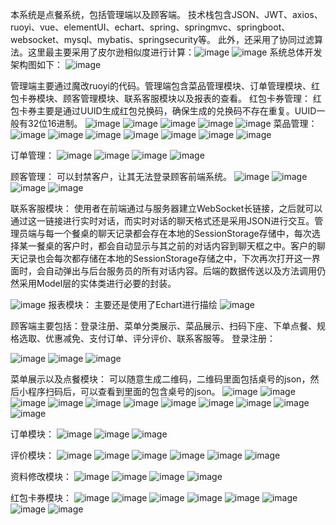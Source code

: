 本系统是点餐系统，包括管理端以及顾客端。
技术栈包含JSON、JWT、axios、ruoyi、vue、elementUI、echart、spring、springmvc、springboot、websocket、mysql、mybatis、springsecurity等。
此外，还采用了协同过滤算法。这里最主要采用了皮尔逊相似度进行计算：![image](https://github.com/user-attachments/assets/2f8bbe79-ab7f-4535-8fa4-41acb1e1c6f0)
![image](https://github.com/user-attachments/assets/ea03c5a0-5bc6-4bf5-93e2-f2f4e5f08eb4)
系统总体开发架构图如下：
![image](https://github.com/user-attachments/assets/2cc84624-6b63-4c15-ba3e-5dc97caefb43)

管理端主要通过魔改ruoyi的代码。管理端包含菜品管理模块、订单管理模块、红包卡券模块、顾客管理模块、联系客服模块以及报表的查看。
红包卡券管理：
红包卡券主要是通过UUID生成红包兑换码，确保生成的兑换码不存在重复。UUID一般有32位16进制。
![image](https://github.com/user-attachments/assets/7b0d840e-3f6b-4b58-8686-58f2fe47736d)
![image](https://github.com/user-attachments/assets/3b132a58-ef09-4183-be7c-3f3a46091105)
![image](https://github.com/user-attachments/assets/99b59de4-ec99-4a53-844d-acaba2bb9e5c)
![image](https://github.com/user-attachments/assets/514a624e-e9ce-4e55-ba01-e42800636ea1)
![image](https://github.com/user-attachments/assets/9d5946a7-0f8d-4f3b-b835-3053a1f7559a)
菜品管理：
![image](https://github.com/user-attachments/assets/3a8d74e3-d209-4e36-a8aa-04a0d4ca355b)
![image](https://github.com/user-attachments/assets/a13764c3-5aa3-4442-a5aa-f1faebfb00db)
![image](https://github.com/user-attachments/assets/d579ddc5-67b0-477b-a8b7-e9e563f55354)
![image](https://github.com/user-attachments/assets/78bfb11b-4d27-45ae-b93e-5bc7727f15bd)
![image](https://github.com/user-attachments/assets/d1535b92-756b-4c51-adbf-33b94b69b202)
![image](https://github.com/user-attachments/assets/bc761a61-7f22-4b6b-bd29-4c216225568e)
![image](https://github.com/user-attachments/assets/6730c0e1-a74a-4cea-83ef-a2304cdd6977)

订单管理：
![image](https://github.com/user-attachments/assets/6f593656-f63e-479d-9a03-1722ac4a9019)
![image](https://github.com/user-attachments/assets/4979ab17-e771-4016-abde-0c76cab696b7)
![image](https://github.com/user-attachments/assets/70535b25-84fa-4e58-ae78-f5c0e744f109)
![image](https://github.com/user-attachments/assets/f1c2bcba-9df1-4fbe-89d1-8d9183d82e09)

顾客管理：
可以封禁客户，让其无法登录顾客前端系统。
![image](https://github.com/user-attachments/assets/b73c0a19-73a3-479e-938b-731ba827fee9)
![image](https://github.com/user-attachments/assets/9c8b1b56-5aa3-4ae6-adde-6c1c9b8e3ed5)
![image](https://github.com/user-attachments/assets/128ed404-769b-4b26-8814-ffd6aa1ed379)
![image](https://github.com/user-attachments/assets/68f6dbf0-f90e-4a5b-9af9-a982b58111de)

联系客服模块：
使用者在前端通过与服务器建立WebSocket长链接，之后就可以通过这一链接进行实时对话，而实时对话的聊天格式还是采用JSON进行交互。管理员端与每一个餐桌的聊天记录都会存在本地的SessionStorage存储中，每次选择某一餐桌的客户时，都会自动显示与其之前的对话内容到聊天框之中。客户的聊天记录也会每次都存储在本地的SessionStorage存储之中，下次再次打开这一界面时，会自动弹出与后台服务员的所有对话内容。后端的数据传送以及方法调用仍然采用Model层的实体类进行必要的封装。

![image](https://github.com/user-attachments/assets/cbb4836c-7a8f-450b-9a63-6b4e72b6fad1)
报表模块：
主要还是使用了Echart进行描绘
![image](https://github.com/user-attachments/assets/4a2f0ff4-bbc4-425e-ab6b-e95d2f55ee35)

顾客端主要包括：登录注册、菜单分类展示、菜品展示、扫码下座、下单点餐、规格选取、优惠减免、支付订单、评分评价、联系客服等。
登录注册：

![image](https://github.com/user-attachments/assets/6b8de02a-2ead-4a33-8b13-418f5be0e8d3)
![image](https://github.com/user-attachments/assets/238df64f-1063-4f40-b139-d1f3f075d4b4)
![image](https://github.com/user-attachments/assets/11f6cc4c-4db8-42e6-baf9-f39b86cdd25a)

菜单展示以及点餐模块：
可以随意生成二维码，二维码里面包括桌号的json，然后小程序扫码后，可以查看到里面的包含桌号的json。
![image](https://github.com/user-attachments/assets/b54dd361-bc96-417a-a6e8-a13ac95db47e)
![image](https://github.com/user-attachments/assets/a9d5c302-27cc-4e52-acc1-73b346540df0)
![image](https://github.com/user-attachments/assets/3afb3e64-8377-4e62-adc3-37db4add8ebe)
![image](https://github.com/user-attachments/assets/88182fe3-333b-4c56-a70a-66af5a1ed899)
![image](https://github.com/user-attachments/assets/16a738ee-22a7-407e-aa6c-969fe8253df5)
![image](https://github.com/user-attachments/assets/77f50c24-cba7-4928-bba1-8119e435a9a9)
![image](https://github.com/user-attachments/assets/03bd658f-5063-4b6e-9b45-aa1155af5545)
![image](https://github.com/user-attachments/assets/b00295e3-f2b7-40e9-b44b-c25cc01851df)
![image](https://github.com/user-attachments/assets/dd6f4d29-5133-4b00-8cc6-b7da75aa82c3)
![image](https://github.com/user-attachments/assets/8054e12c-236b-4de6-b7d9-d99e754e6da9)
![image](https://github.com/user-attachments/assets/d6363e63-5613-4a01-a7f8-03cc489cde24)

订单模块：
![image](https://github.com/user-attachments/assets/5b755957-4a12-4296-8276-54e827181ebe)
![image](https://github.com/user-attachments/assets/e9879ca7-77b6-40d6-92fc-53699e8ccc5b)
![image](https://github.com/user-attachments/assets/117e7c71-356e-42a2-9b23-9df2c0c8e045)

评价模块：
![image](https://github.com/user-attachments/assets/a447e2b9-0cee-44a9-8b86-e681d5906700)
![image](https://github.com/user-attachments/assets/2180c368-a083-41cf-be2c-4c077cc3154a)
![image](https://github.com/user-attachments/assets/205a7069-78f0-4df6-8f1e-96b7c89cc42e)
![image](https://github.com/user-attachments/assets/ccb2fb09-e5d3-45bb-9002-5e7e04a99940)
![image](https://github.com/user-attachments/assets/052c620d-e2d0-4df3-a837-58298f412610)
![image](https://github.com/user-attachments/assets/fa6793d9-cc52-4d25-99ad-0758b5ef613a)

资料修改模块：
![image](https://github.com/user-attachments/assets/ce8ed131-fc29-4f15-a549-d6a6ab46a00f)
![image](https://github.com/user-attachments/assets/e668587f-efbb-417e-b8f9-3c222682a490)
![image](https://github.com/user-attachments/assets/6f8b8e0e-c103-43a9-a72a-bca209da686d)
![image](https://github.com/user-attachments/assets/5ebbb859-bec7-4083-bfc3-df6659b90eb0)

红包卡券模块：
![image](https://github.com/user-attachments/assets/96180656-3602-49f9-9555-d41cf898cb21)
![image](https://github.com/user-attachments/assets/a0427724-134d-40d6-b00a-36867623a28b)
![image](https://github.com/user-attachments/assets/dfd0f29f-78c6-442c-9ff7-41d9f6f42417)
![image](https://github.com/user-attachments/assets/26fa12c7-f1aa-4fda-a680-a5af30e4ba41)
![image](https://github.com/user-attachments/assets/a0c2bda1-8a42-4f89-be71-09da98928396)
![image](https://github.com/user-attachments/assets/86ff755a-b61c-46cd-ad36-ca915ab02143)
![image](https://github.com/user-attachments/assets/f1fa916f-d57e-44f6-876d-d0aaab33830a)
![image](https://github.com/user-attachments/assets/abdc00bd-a821-4741-acb5-b02b774a76bb)
